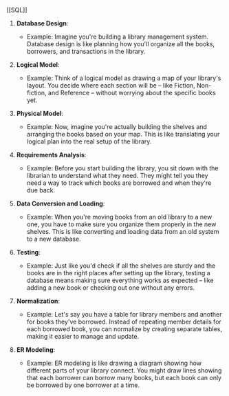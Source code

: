 [[SQL]]
1. **Database Design**:
    
    - Example: Imagine you're building a library management system. Database design is like planning how you'll organize all the books, borrowers, and transactions in the library.
2. **Logical Model**:
    
    - Example: Think of a logical model as drawing a map of your library's layout. You decide where each section will be – like Fiction, Non-fiction, and Reference – without worrying about the specific books yet.
3. **Physical Model**:
    
    - Example: Now, imagine you're actually building the shelves and arranging the books based on your map. This is like translating your logical plan into the real setup of the library.
4. **Requirements Analysis**:
    
    - Example: Before you start building the library, you sit down with the librarian to understand what they need. They might tell you they need a way to track which books are borrowed and when they're due back.
5. **Data Conversion and Loading**:
    
    - Example: When you're moving books from an old library to a new one, you have to make sure you organize them properly in the new shelves. This is like converting and loading data from an old system to a new database.
6. **Testing**:
    
    - Example: Just like you'd check if all the shelves are sturdy and the books are in the right places after setting up the library, testing a database means making sure everything works as expected – like adding a new book or checking out one without any errors.
7. **Normalization**:
    
    - Example: Let's say you have a table for library members and another for books they've borrowed. Instead of repeating member details for each borrowed book, you can normalize by creating separate tables, making it easier to manage and update.
8. **ER Modeling**:
    
    - Example: ER modeling is like drawing a diagram showing how different parts of your library connect. You might draw lines showing that each borrower can borrow many books, but each book can only be borrowed by one borrower at a time.